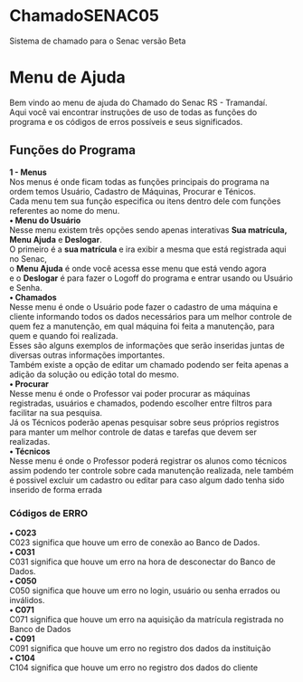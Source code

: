 # ChamadoSENAC05
Sistema de chamado para o Senac versão Beta

<h1>Menu de Ajuda</h1>
<a>Bem vindo ao menu de ajuda do Chamado do Senac RS - Tramandaí.<br></a>
<a>Aqui você vai encontrar instruções de uso de todas as funções do programa e</a>
<a>os códigos de erros possíveis e seus significados.</a>
<h2>Funções  do Programa</h2>
<a><b>1 - Menus</b><br></a>
<a>Nos menus é onde ficam todas as funções principais do programa na ordem temos Usuário, Cadastro de Máquinas, Procurar e Ténicos.<br></a>
<a>Cada menu tem sua função especifica ou itens dentro dele com funções referentes ao nome do menu.<br></a>
<a><b>• Menu do Usuário</b><br></a>
<a>Nesse menu existem três opções sendo apenas interativas <b>Sua matrícula,</b> <b>Menu Ajuda</b> e <b>Deslogar</b>.<br></a>
<a>O primeiro é a <b>sua matrícula</b> e ira exibir a mesma que está registrada aqui no Senac,<br></a>
<a>o <b>Menu Ajuda</b> é onde você acessa esse menu que está vendo agora<br></a>
<a>e o <b>Deslogar</b> é para fazer o Logoff do programa e entrar usando ou Usuário e Senha.<br></a>
<a><b>• Chamados</b><br></a>
<a>Nesse menu é onde o Usuário pode fazer o cadastro de uma máquina e cliente informando todos os dados necessários para um melhor controle de quem fez a</a> <a>manutenção, em qual máquina foi feita a manutenção, para quem e quando foi realizada.<br></a>
<a>Esses são alguns exemplos de informações que serão inseridas juntas de diversas outras informações importantes.<br></a>
<a>Também existe a opção de editar um chamado podendo ser feita apenas a adição da solução ou edição total do mesmo.<br></a>
<a><b>• Procurar</b><br></a>
<a>Nesse menu é onde o Professor vai poder procurar as máquinas registradas, usuários e chamados, podendo escolher entre filtros para facilitar na sua pesquisa.<br></a>
<a>Já os Técnicos poderão apenas pesquisar sobre seus próprios registros para manter um melhor controle de datas e tarefas que devem ser realizadas.<br></a>
<a><b>• Técnicos</b><br></a>
<a>Nesse menu é onde o Professor poderá registrar os alunos como técnicos assim podendo ter controle sobre cada manutenção realizada, nele também é possivel excluir um cadastro ou editar para caso algum dado tenha sido inserido de forma errada<br></a>
<h3>Códigos de ERRO</h3>
<a><b>• C023</b><br></a>
<a>C023 significa que houve um erro de conexão ao Banco de Dados.<br></a>
<a><b>• C031</b><br></a>
<a>C031 significa que houve um erro na hora de desconectar do Banco de Dados.<br></a>
<a><b>• C050</b><br></a>
<a>C050 significa que houve um erro no login, usuário ou senha errados ou inválidos.<br></a>
<a><b>• C071</b><br></a>
<a>C071 significa que houve um erro na aquisição da matrícula registrada no Banco de Dados<br></a>
<a><b>• C091</b><br></a>
<a>C091 significa que houve um erro no registro dos dados da instituição<br></a>
<a><b>• C104</b><br></a>
<a>C104 significa que houve um erro no registro dos dados do cliente<br></a>
